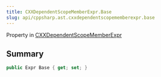 ```yaml
---
title: CXXDependentScopeMemberExpr.Base
slug: api/cppsharp.ast.cxxdependentscopememberexpr.base
---
```

Property in [CXXDependentScopeMemberExpr](/api/cppsharp/ast/cxxdependentscopememberexpr)

## Summary



```csharp
public Expr Base { get; set; }
```

